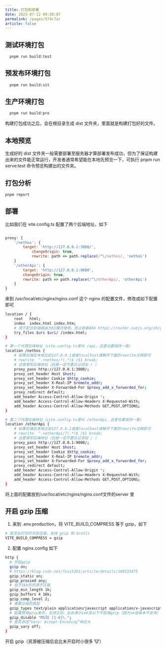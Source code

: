 ```yaml
---
title: 打包和部署
date: 2023-07-12 09:50:07
permalink: /pages/574c7a/
article: false
---
```


## 测试环境打包

```bash
  pnpm run build:test
```
## 预发布环境打包

```bash
  pnpm run build:sit
```
## 生产环境打包

```bash
  pnpm run build:pro
```

构建打包成功之后，会在根目录生成 dist 文件夹，里面就是构建打包好的文件。

## 本地预览
生成好的 dist 文件夹一般需要部署至服务器才算部署发布成功，但为了保证构建出来的文件能正常运行，开发者通常希望能在本地先预览一下，可执行 pnpm run serve:test 命令预览构建出的文件夹。

## 打包分析
``` bash
pnpm report
```
## 部署
比如我们在 vite.config.ts 配置了两个后端地址，如下

```js

proxy: {
    '/nethos': {
        target: 'http://127.0.0.1:3000/',
            changeOrigin: true,
            rewrite: path => path.replace(/^\/nethos/, 'nethos')
    }
    '/otherApi': {
    	target: 'http://127.0.0.1:9000',
    	changeOrigin: true,
    	rewrite: path => path.replace(/^\/otherApi/, 'otherApi')
    }
}
```
来到 /usr/local/etc/nginx/nginx.conf 这个 nginx 的配置文件，修改成如下配置即可

```bash
location / {
    root   html;
    index  index.html index.htm;
    # 用于配合前端路由为h5模式使用，防止刷新404 https://router.vuejs.org/zh/guide/essentials/history-mode.html#nginx
    try_files $uri $uri/ /index.html;
}

# 第一个代理后端地址（vite.config.ts里叫 /api，这里也要保持一致）
location /nethos {
    # 如果后端在本地比如127.0.0.1或者localhost请解开下面的rewrite注释即可
    # rewrite  ^.+nethos/?(.*)$ /$1 break;
    # 这里填写后端地址（后面一定不要忘记添加 / ）
    proxy_pass http://127.0.0.1:3000/;
    proxy_set_header Host $host;
    proxy_set_header Cookie $http_cookie;
    proxy_set_header X-Real-IP $remote_addr;
    proxy_set_header X-Forwarded-For $proxy_add_x_forwarded_for;
    proxy_redirect default;
    add_header Access-Control-Allow-Origin *;
    add_header Access-Control-Allow-Headers X-Requested-With;
    add_header Access-Control-Allow-Methods GET,POST,OPTIONS;
}

# 第二个代理后端地址（vite.config.ts里叫 /otherApi，这里也要保持一致）
location /otherApi {
    # 如果后端在本地比如127.0.0.1或者localhost请解开下面的rewrite注释即可
    # rewrite  ^.+otherApi/?(.*)$ /$1 break;
    # 这里填写后端地址（后面一定不要忘记添加 / ）
    proxy_pass http://127.0.0.1:9000/;
    proxy_set_header Host $host;
    proxy_set_header Cookie $http_cookie;
    proxy_set_header X-Real-IP $remote_addr;
    proxy_set_header X-Forwarded-For $proxy_add_x_forwarded_for;
    proxy_redirect default;
    add_header Access-Control-Allow-Origin *;
    add_header Access-Control-Allow-Headers X-Requested-With;
    add_header Access-Control-Allow-Methods GET,POST,OPTIONS;
}
```
将上面的配置放到/usr/local/etc/nginx/nginx.conf文件的server 里

## 开启 gzip 压缩
1. 来到 .env.production，将 VITE_BUILD_COMPRESS 等于 gzip，如下
```bash
# 是否在打包时开启压缩，支持 gzip 和 brotli
VITE_BUILD_COMPRESS = gzip
```
2. 配置 nginx.config 如下

```bash
http {
  # 开启gzip
  gzip on;
  # https://blog.csdn.net/fxss5201/article/details/106535475
  gzip_static on;
  gzip_proxied any;
  # 低于1kb的资源不压缩
  gzip_min_length 1k;
  gzip_buffers 4 16k;
  gzip_comp_level 2;
  # 需要压缩的类型
  gzip_types text/plain application/javascript application/x-javascript text/css application/xml text/javascript application/x-httpd-php image/jpeg image/gif image/png;
  # 配置禁用gzip条件，支持正则。此处表示ie6及以下不启用gzip（因为ie低版本不支持）
  gzip_disable "MSIE [1-6]\.";
  # 是否添加“Vary: Accept-Encoding”响应头
  gzip_vary off;
}
```
开启 gzip（资源被压缩后会比未开启时小很多 🐮）
